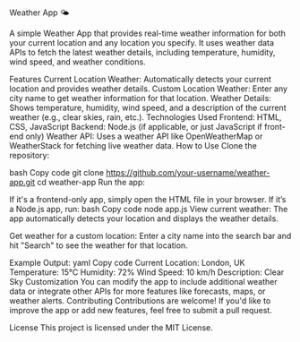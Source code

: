 Weather App 🌤️


A simple Weather App that provides real-time weather information for both your current location and any location you specify. It uses weather data APIs to fetch the latest weather details, including temperature, humidity, wind speed, and weather conditions.

Features
Current Location Weather: Automatically detects your current location and provides weather details.
Custom Location Weather: Enter any city name to get weather information for that location.
Weather Details: Shows temperature, humidity, wind speed, and a description of the current weather (e.g., clear skies, rain, etc.).
Technologies Used
Frontend: HTML, CSS, JavaScript
Backend: Node.js (if applicable, or just JavaScript if front-end only)
Weather API: Uses a weather API like OpenWeatherMap or WeatherStack for fetching live weather data.
How to Use
Clone the repository:

bash
Copy code
git clone https://github.com/your-username/weather-app.git
cd weather-app
Run the app:

If it's a frontend-only app, simply open the HTML file in your browser.
If it’s a Node.js app, run:
bash
Copy code
node app.js
View current weather: The app automatically detects your location and displays the weather details.

Get weather for a custom location: Enter a city name into the search bar and hit "Search" to see the weather for that location.

Example Output:
yaml
Copy code
Current Location: London, UK
Temperature: 15°C
Humidity: 72%
Wind Speed: 10 km/h
Description: Clear Sky
Customization
You can modify the app to include additional weather data or integrate other APIs for more features like forecasts, maps, or weather alerts.
Contributing
Contributions are welcome! If you'd like to improve the app or add new features, feel free to submit a pull request.

License
This project is licensed under the MIT License.
